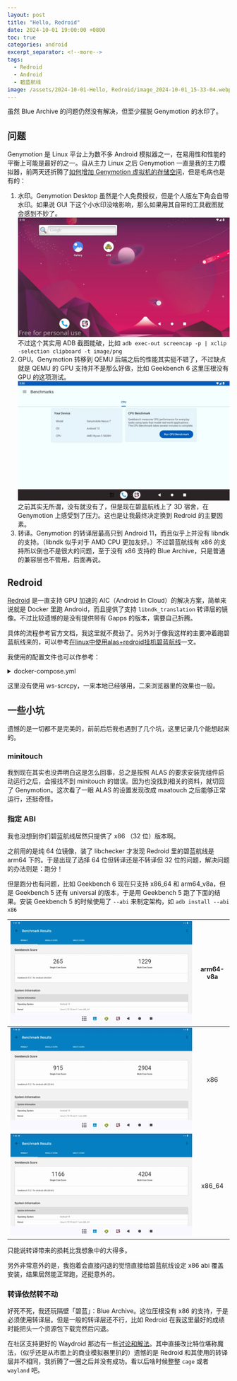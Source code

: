 ```yaml
---
layout: post
title: "Hello, Redroid"
date: 2024-10-01 19:00:00 +0800
toc: true
categories: android 
excerpt_separator: <!--more-->
tags:
  - Redroid
  - Android
  - 碧蓝航线
image: /assets/2024-10-01-Hello, Redroid/image_2024-10-01_15-33-04.webp
---
```


虽然 Blue Archive 的问题仍然没有解决，但至少摆脱 Genymotion 的水印了。

<!--more-->

## 问题

Genymotion 是 Linux 平台上为数不多 Android 模拟器之一，在易用性和性能的平衡上可能是最好的之一。自从主力 Linux 之后 Genymotion 一直是我的主力模拟器，前两天还折腾了[如何增加 Genymotion 虚拟机的存储空间](2024-08-30-Increace-Genmotion-Storage.md)，但是毛病也是有的：  
1. 水印。Genymotion Desktop 虽然是个人免费授权，但是个人版左下角会自带水印。如果说 GUI 下这个小水印没啥影响，那么如果用其自带的工具截图就会感到不妙了。  
![alt text](</assets/2024-10-01-Hello, Redroid/screenshot-2024-10-01_17.09.48.901.webp>)
不过这个其实用 ADB 截图能破，比如 `adb exec-out screencap -p | xclip -selection clipboard -t image/png`
2. GPU。Genymotion 转移到 QEMU 后端之后的性能其实挺不错了，不过缺点就是 QEMU 的 GPU 支持并不是那么好做，比如 Geekbench 6 这里压根没有 GPU 的这项测试。
![alt text](</assets/2024-10-01-Hello, Redroid/image-1.webp>)  
之前其实无所谓，没有就没有了，但是现在碧蓝航线上了 3D 宿舍，在 Genymotion 上感受到了压力。这也是让我最终决定换到 Redroid 的主要因素。
3. 转译。Genymotion 的转译层最高只到 Android 11，而且似乎上并没有 libndk 的支持。（libndk 似乎对于 AMD CPU 更加友好。）不过碧蓝航线有 x86 的支持所以倒也不是很大的问题，至于没有 x86 支持的 Blue Archive，只是普通的兼容层也不管用，后面再说。  

## Redroid

[Redroid](https://github.com/remote-android/redroid-doc) 是一直支持 GPU 加速的 AIC（Android In Cloud）的解决方案，简单来说就是 Docker 里跑 Android，而且提供了支持 `libndk_translation` 转译层的镜像。不过比较遗憾的是没有提供带有 Gapps 的版本，需要自己折腾。  

具体的流程参考官方文档，我这里就不费劲了。另外对于像我这样的主要冲着跑碧蓝航线来的，可以参考[在linux中使用alas+redroid挂机碧蓝航线](https://blog.akibot.cn/2024/06/09/%E5%9C%A8linux%E4%B8%AD%E4%BD%BF%E7%94%A8alas+redroid%E6%8C%82%E6%9C%BA%E7%A2%A7%E8%93%9D%E8%88%AA%E7%BA%BF/)一文。  

我使用的配置文件也可以作参考：  

<details>

  <summary markdown="span">docker-compose.yml</summary>

```yaml
services:
    redroid:
      container_name: redroid
      image: docker.io/redroid/redroid:14.0.0-latest
      stdin_open: true
      tty: true
      privileged: true
      restart: always
      ports:
        - "5555:5555"
      volumes:
        - /home/maary/Android/data14:/data
      command:
        - androidboot.redroid_width=1280
        - androidboot.redroid_height=720
        - androidboot.redroid_gpu_mode=auto
        - androidboot.redroid_fps=60
    ALAS:
        ports:
            - "22267:22267"
        volumes:
            - '.:/app/AzurLaneAutoScript:rw'
            # - '../MAA:/app/MAA:rw'
            - '/etc/localtime:/etc/localtime:ro'
        container_name: 'alas'
        image: 'alas'
        build:
            context: ./deploy/docker/
            dockerfile: ./Dockerfile
```

</details>

这里没有使用 ws-scrcpy，一来本地已经够用，二来浏览器里的效果也一般。  

## 一些小坑

遗憾的是一切都不是完美的，前前后后我也遇到了几个坑，这里记录几个能想起来的。

### minitouch

我到现在其实也没弄明白这是怎么回事，总之是按照 ALAS 的要求安装完组件启动运行之后，会报找不到 minitouch 的错误。因为也没找到相关的资料，就切回了 Genymotion。这次看了一眼 ALAS 的设置发现改成 maatouch 之后能够正常运行，还挺奇怪。

### 指定 ABI

我也没想到你们碧蓝航线居然只提供了 x86 （32 位）版本啊。  

之前用的是纯 64 位镜像，装了 libchecker 才发现 Redroid 里的碧蓝航线是 arm64 下的。于是出现了选择 64 位但转译还是不转译但 32 位的问题，解决问题的办法则是：跑分！  

但是跑分也有问题，比如 Geekbench 6 现在只支持 x86_64 和 arm64_v8a，但是 Geekbench 5 还有 universal 的版本，于是用 Geekbench 5 跑了下面的结果。安装 Geekbench 5 的时候使用了 `--abi` 来制定架构，如 `adb install --abi x86`  

|![alt text](</assets/2024-10-01-Hello, Redroid/image_2024-10-01_15-27-43.webp>)|arm64-v8a|
|:--:|:--:|
|![alt text](</assets/2024-10-01-Hello, Redroid/image_2024-10-01_15-18-46.webp>)|x86|
|![alt text](</assets/2024-10-01-Hello, Redroid/image_2024-10-01_15-33-04.webp>)|x86_64|

只能说转译带来的损耗比我想象中的大得多。  

另外非常意外的是，我抱着会直接闪退的觉悟直接给碧蓝航线设定 x86 abi 覆盖安装，结果居然能正常跑，还挺意外的。  

### 转译依然转不动

好死不死，我还玩隔壁「碧蓝」：Blue Archive。这位压根没有 x86 的支持，于是必须使用转译层。但是一般的转译层还不行，比如 Redroid 在我这里最好的成绩时能把头一个资源包下载完然后闪退。  

在社区支持更好的 Waydroid 那边有一些[讨论和解法](https://github.com/waydroid/waydroid/issues/788#issuecomment-2311021607)。其中直接改比特位堪称魔法，（似乎还是从市面上的商业模拟器里扒的）遗憾的是 Redroid 和其使用的转译层并不相同，我折腾了一圈之后并没有成功。看以后啥时候整整 `cage` 或者 `wayland` 吧。